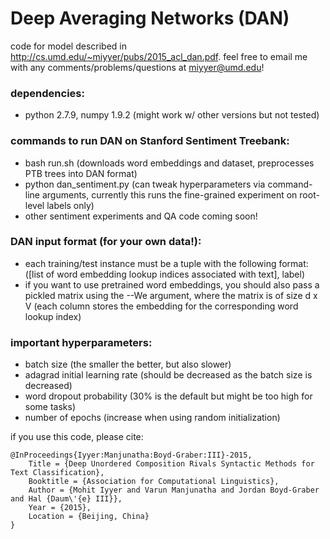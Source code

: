 # Deep Averaging Networks (DAN)
code for model described in
<http://cs.umd.edu/~miyyer/pubs/2015_acl_dan.pdf>. 
feel free to email me with any comments/problems/questions at miyyer@umd.edu!

### dependencies: 
- python 2.7.9, numpy 1.9.2 (might work w/ other versions but not tested)

### commands to run DAN on Stanford Sentiment Treebank:
- bash run.sh (downloads word embeddings and dataset, preprocesses PTB trees into DAN format)
- python dan_sentiment.py (can tweak hyperparameters via command-line arguments, currently this runs the fine-grained experiment on root-level labels only)
- other sentiment experiments and QA code coming soon! 

### DAN input format (for your own data!):
- each training/test instance must be a tuple with the following format: ([list of word embedding lookup indices associated with text], label)
- if you want to use pretrained word embeddings, you should also pass a pickled matrix using the --We argument, where the matrix is of size d x V (each column stores the embedding for the corresponding word lookup index)

### important hyperparameters:
- batch size (the smaller the better, but also slower)
- adagrad initial learning rate (should be decreased as the batch size is decreased)
- word dropout probability (30% is the default but might be too high for some tasks)
- number of epochs (increase when using random initialization)

if you use this code, please cite:

    @InProceedings{Iyyer:Manjunatha:Boyd-Graber:III}-2015,
        Title = {Deep Unordered Composition Rivals Syntactic Methods for Text Classification},
        Booktitle = {Association for Computational Linguistics},
        Author = {Mohit Iyyer and Varun Manjunatha and Jordan Boyd-Graber and Hal {Daum\'{e} III}},
        Year = {2015},
        Location = {Beijing, China}
    }